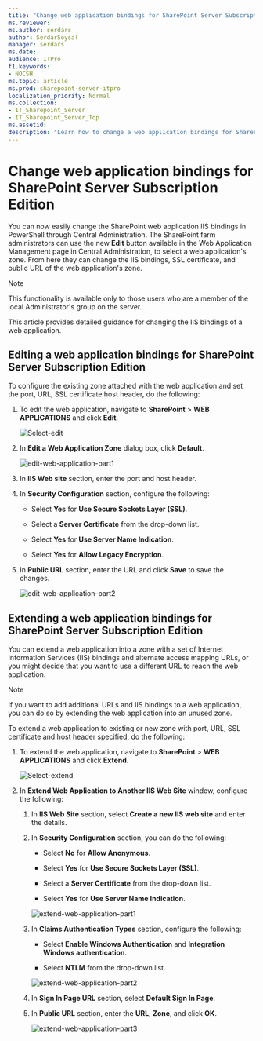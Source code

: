 ```yaml
---
title: "Change web application bindings for SharePoint Server Subscription Edition"
ms.reviewer: 
ms.author: serdars
author: SerdarSoysal
manager: serdars
ms.date: 
audience: ITPro
f1.keywords:
- NOCSH
ms.topic: article
ms.prod: sharepoint-server-itpro
localization_priority: Normal
ms.collection:
- IT_Sharepoint_Server
- IT_Sharepoint_Server_Top
ms.assetid: 
description: "Learn how to change a web application bindings for SharePoint Server."
---
```


# Change web application bindings for SharePoint Server Subscription Edition

You can now easily change the SharePoint web application IIS bindings in PowerShell through Central Administration. The SharePoint farm administrators can use the new **Edit** button available in the Web Application Management page in Central Administration, to select a web application's zone. From here they can change the IIS bindings, SSL certificate, and public URL of the web application's zone. 
 
> [!NOTE]
> This functionality is available only to those users who are a member of the local Administrator's group on the server.
 
This article provides detailed guidance for changing the IIS bindings of a web application.

## Editing a web application bindings for SharePoint Server Subscription Edition

To configure the existing zone attached with the web application and set the port, URL, SSL certificate host header, do the following:

 1. To edit the web application, navigate to **SharePoint** > **WEB APPLICATIONS** and click **Edit**.
 
    ![Select-edit](../media/extend-exit.PNG)
    
 2. In **Edit a Web Application Zone** dialog box, click **Default**.
 
    ![edit-web-application-part1](../media/edit2.PNG)
    
 3. In **IIS Web site** section, enter the port and host header.
 
 4. In **Security Configuration** section, configure the following:
 
     - Select **Yes** for **Use Secure Sockets Layer (SSL)**.
     
     - Select a **Server Certificate** from the drop-down list.
     
     - Select **Yes** for **Use Server Name Indication**.
     
     - Select **Yes** for **Allow Legacy Encryption**.
  5. In **Public URL** section, enter the URL and click **Save** to save the changes.
    
     ![edit-web-application-part2](../media/edit3.PNG)

## Extending a web application bindings for SharePoint Server Subscription Edition

You can extend a web application into a zone with a set of Internet Information Services (IIS) bindings and alternate access mapping URLs, or you might decide that you want to use a different URL to reach the web application.

> [!NOTE]
> If you want to add additional URLs and IIS bindings to a web application, you can do so by extending the web application into an unused zone. 

To extend a web application to existing or new zone with port, URL, SSL certificate and host header specified, do the following:

 1. To extend the web application, navigate to **SharePoint** > **WEB APPLICATIONS** and click **Extend**.
    
      ![Select-extend](../media/extend-exit.PNG)
    
 2. In **Extend Web Application to Another IIS Web Site** window, configure the following:
 
    1. In **IIS Web Site** section, select **Create a new IIS web site** and enter the details.

    2. In **Security Configuration** section, you can do the following:

        - Select **No** for **Allow Anonymous**.

        - Select **Yes** for **Use Secure Sockets Layer (SSL)**.

        - Select a **Server Certificate** from the drop-down list.

        - Select **Yes** for **Use Server Name Indication**.
    
       ![extend-web-application-part1](../media/extend2.PNG)

    3. In **Claims Authentication Types** section, configure the following:

        - Select **Enable Windows Authentication** and **Integration Windows authentication**.

        - Select **NTLM** from the drop-down list.
        
       ![extend-web-application-part2](../media/extend3.PNG)
        
    4. In **Sign In Page URL** section, select **Default Sign In Page**.

    5. In **Public URL** section, enter the **URL**, **Zone**, and click **OK**. 

       ![extend-web-application-part3](../media/extend4.PNG)
